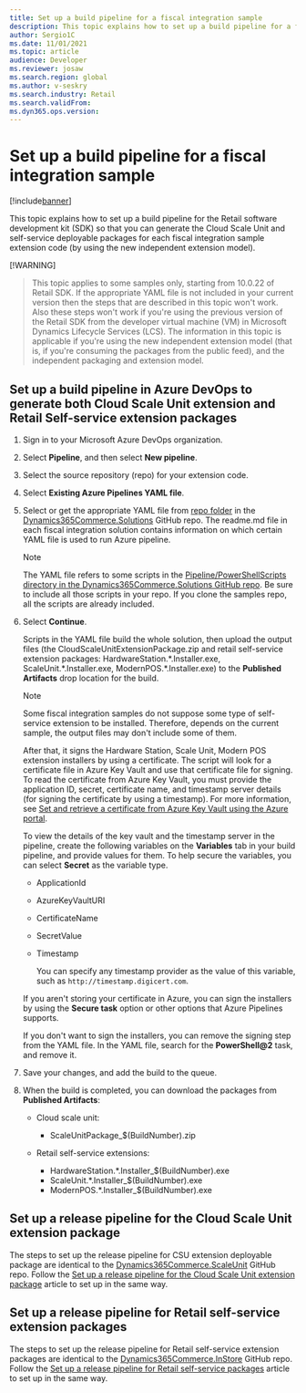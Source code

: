 ```yaml
---
title: Set up a build pipeline for a fiscal integration sample
description: This topic explains how to set up a build pipeline for a fiscal integration sample so that you can generate the Cloud Scale Unit and self-service deployable packages for extension code.
author: Sergio1C
ms.date: 11/01/2021
ms.topic: article
audience: Developer
ms.reviewer: josaw
ms.search.region: global
ms.author: v-seskry
ms.search.industry: Retail
ms.search.validFrom:
ms.dyn365.ops.version:
---
```


# Set up a build pipeline for a fiscal integration sample

[!include[banner](../includes/banner.md)]

This topic explains how to set up a build pipeline for the Retail software development kit (SDK) so that you can generate the Cloud Scale Unit and self-service deployable packages for each fiscal integration sample extension code (by using the new independent extension model).

[!WARNING]
> This topic applies to some samples only, starting from 10.0.22 of Retail SDK. If the appropriate YAML file is not included in your current version then the steps that are described in this topic won't work. Also these steps won't work if you're using the previous version of the Retail SDK from the developer virtual machine (VM) in Microsoft Dynamics Lifecycle Services (LCS). The information in this topic is applicable if you're using the new independent extension model (that is, if you're consuming the packages from the public feed), and the independent packaging and extension model.

## Set up a build pipeline in Azure DevOps to generate both Cloud Scale Unit extension and Retail Self-service extension packages

1. Sign in to your Microsoft Azure DevOps organization.
2. Select **Pipeline**, and then select **New pipeline**.
3. Select the source repository (repo) for your extension code.
4. Select **Existing Azure Pipelines YAML file**.
5. Select or get the appropriate YAML file from [repo folder](https://github.com/microsoft/Dynamics365Commerce.Solutions/tree/release/9.32/Pipeline/YAML_Files) in the [Dynamics365Commerce.Solutions](https://github.com/microsoft/Dynamics365Commerce.Solutions) GitHub repo. The readme.md file in each fiscal integration solution contains information on which certain YAML file is used to run Azure pipeline.

    > [!NOTE]
    > The YAML file refers to some scripts in the [Pipeline/PowerShellScripts directory in the Dynamics365Commerce.Solutions GitHub repo](https://github.com/microsoft/Dynamics365Commerce.Solutions/tree/release/9.32/Pipeline/PowerShellScripts). Be sure to include all those scripts in your repo. If you clone the samples repo, all the scripts are already included.

6. Select **Continue**.

    Scripts in the YAML file build the whole solution, then upload the output files (the CloudScaleUnitExtensionPackage.zip and retail self-service extension packages: HardwareStation.\*.Installer.exe, ScaleUnit.\*.Installer.exe, ModernPOS.\*.Installer.exe) to the **Published Artifacts** drop location for the build.

    > [!NOTE]
    > Some fiscal integration samples do not suppose some type of self-service extension to be installed. Therefore, depends on the current sample, the output files may don't include some of them.

    After that, it signs the Hardware Station, Scale Unit, Modern POS extension installers by using a certificate. The script will look for a certificate file in Azure Key Vault and use that certificate file for signing. To read the certificate from Azure Key Vault, you must provide the application ID, secret, certificate name, and timestamp server details (for signing the certificate by using a timestamp). For more information, see [Set and retrieve a certificate from Azure Key Vault using the Azure portal](/azure/key-vault/certificates/quick-create-portal).

    To view the details of the key vault and the timestamp server in the pipeline, create the following variables on the **Variables** tab in your build pipeline, and provide values for them. To help secure the variables, you can select **Secret** as the variable type.

    - ApplicationId
    - AzureKeyVaultURI
    - CertificateName
    - SecretValue
    - Timestamp

        You can specify any timestamp provider as the value of this variable, such as `http://timestamp.digicert.com`.

    If you aren't storing your certificate in Azure, you can sign the installers by using the **Secure task** option or other options that Azure Pipelines supports.

    If you don't want to sign the installers, you can remove the signing step from the YAML file. In the YAML file, search for the **PowerShell\@2** task, and remove it.

7. Save your changes, and add the build to the queue.
8. When the build is completed, you can download the packages from **Published Artifacts**:

    - Cloud scale unit:
        - ScaleUnitPackage_$(BuildNumber).zip

    - Retail self-service extensions:
         - HardwareStation.\*.Installer_$(BuildNumber).exe
         - ScaleUnit.\*.Installer_$(BuildNumber).exe
         - ModernPOS.\*.Installer_$(BuildNumber).exe

## Set up a release pipeline for the Cloud Scale Unit extension package

The steps to set up the release pipeline for CSU extension deployable package are identical to the [Dynamics365Commerce.ScaleUnit](https://github.com/microsoft/Dynamics365Commerce.ScaleUnit) GitHub repo. Follow the [Set up a release pipeline for the Cloud Scale Unit extension package](../../commerce/dev-itpro/build-pipeline.md#set-up-a-release-pipeline-for-the-cloud-scale-unit-extension-package) article to set up in the same way.

## Set up a release pipeline for Retail self-service extension packages

The steps to set up the release pipeline for Retail self-service extension packages are identical to the [Dynamics365Commerce.InStore](https://github.com/microsoft/Dynamics365Commerce.InStore) GitHub repo. Follow the [Set up a release pipeline for Retail self-service packages](../../commerce/dev-itpro/build-pipeline.md#set-up-a-release-pipeline-for-retail-self-service-packages) article to set up in the same way.
